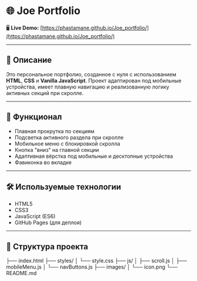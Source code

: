 # 🌐 Joe Portfolio

🖥 **Live Demo:** [https://phastamane.github.io/Joe_portfolio/](https://phastamane.github.io/Joe_portfolio/)

---

## 📌 Описание

Это персональное портфолио, созданное с нуля с использованием **HTML**, **CSS** и **Vanilla JavaScript**. Проект адаптирован под мобильные устройства, имеет плавную навигацию и реализованную логику активных секций при скролле.

---

## 🚀 Функционал

- Плавная прокрутка по секциям
- Подсветка активного раздела при скролле
- Мобильное меню с блокировкой скролла
- Кнопка "вниз" на главной секции
- Адаптивная вёрстка под мобильные и десктопные устройства
- Фавиконка во вкладке

---

## 🛠️ Используемые технологии

- HTML5  
- CSS3  
- JavaScript (ES6)  
- GitHub Pages (для деплоя)

---

## 📁 Структура проекта

├── index.html
├── styles/
│ └── style.css
├── js/
│ ├── scroll.js
│ ├── mobileMenu.js
│ └── navButtons.js
├── images/
│ └── icon.png
└── README.md